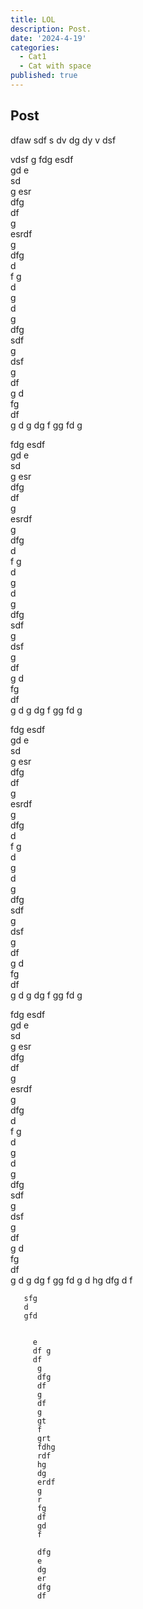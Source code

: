 ```yaml
---
title: LOL
description: Post.
date: '2024-4-19'
categories:
  - Cat1
  - Cat with space
published: true
---
```


## Post

dfaw
sdf
s
dv
dg
dy
v
dsf

vdsf
 g
 fdg 
 esdf  
 gd e  
 sd  
 g esr  
 dfg  
  df  
  g   
  esrdf  
  g   
  dfg   
  d  
  f g  
  d  
  g  
  d  
  g   
  dfg  
   sdf  
   g   
   dsf  
   g   
   df  
   g d  
   fg  
    df  
    g 
    d
    g
    dg
     f
     gg 
     fd
     g 

     
 fdg 
 esdf  
 gd e  
 sd  
 g esr  
 dfg  
  df  
  g   
  esrdf  
  g   
  dfg   
  d  
  f g  
  d  
  g  
  d  
  g   
  dfg  
   sdf  
   g   
   dsf  
   g   
   df  
   g d  
   fg  
    df  
    g 
    d
    g
    dg
     f
     gg 
     fd
     g 

     
 fdg 
 esdf  
 gd e  
 sd  
 g esr  
 dfg  
  df  
  g   
  esrdf  
  g   
  dfg   
  d  
  f g  
  d  
  g  
  d  
  g   
  dfg  
   sdf  
   g   
   dsf  
   g   
   df  
   g d  
   fg  
    df  
    g 
    d
    g
    dg
     f
     gg 
     fd
     g 

     
 fdg 
 esdf  
 gd e  
 sd  
 g esr  
 dfg  
  df  
  g   
  esrdf  
  g   
  dfg   
  d  
  f g  
  d  
  g  
  d  
  g   
  dfg  
   sdf  
   g   
   dsf  
   g   
   df  
   g d  
   fg  
    df  
    g 
    d
    g
    dg
     f
     gg 
     fd
     g 
     d
     hg 
     dfg
      d
      f

       
       sfg
       d 
       gfd
        

         e
         df g
         df
          g  
          dfg   
          df  
          g   
          df  
          g   
          gt  
          f  
          grt    
          fdhg  
          rdf  
          hg  
          dg  
          erdf  
          g  
          r  
          fg  
          df  
          gd  
          f  
  
          dfg  
          e  
          dg
          er
          dfg
          df
